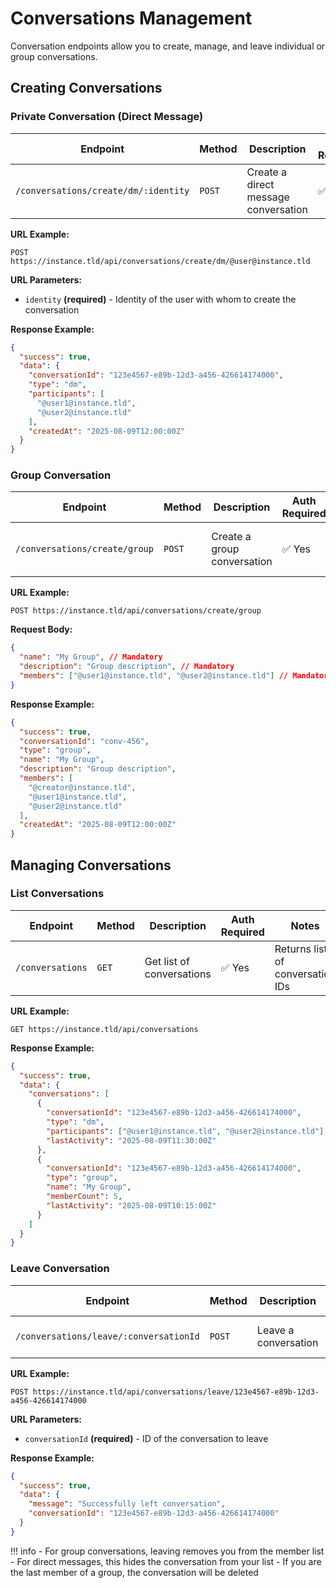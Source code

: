 # Conversations Management

Conversation endpoints allow you to create, manage, and leave individual or group conversations.

## Creating Conversations

### Private Conversation (Direct Message)

| Endpoint | Method | Description | Auth Required | Notes |
|----------|--------|-------------|---------------|-------|
| `/conversations/create/dm/:identity` | <span class="method-post">`POST`</span> | Create a direct message conversation | ✅ Yes | Identity format: @username@instance.tld |

**URL Example:**
```
POST https://instance.tld/api/conversations/create/dm/@user@instance.tld
```

**URL Parameters:**
- `identity` **(required)** - Identity of the user with whom to create the conversation

**Response Example:**
```json
{
  "success": true,
  "data": {
    "conversationId": "123e4567-e89b-12d3-a456-426614174000",
    "type": "dm",
    "participants": [
      "@user1@instance.tld",
      "@user2@instance.tld"
    ],
    "createdAt": "2025-08-09T12:00:00Z"
  }
}
```

### Group Conversation

| Endpoint | Method | Description | Auth Required | Notes |
|----------|--------|-------------|---------------|-------|
| `/conversations/create/group` | <span class="method-post">`POST`</span> | Create a group conversation | ✅ Yes | Members is an array of identities |

**URL Example:**
```
POST https://instance.tld/api/conversations/create/group
```

**Request Body:**
```json
{
  "name": "My Group", // Mandatory
  "description": "Group description", // Mandatory
  "members": ["@user1@instance.tld", "@user2@instance.tld"] // Mandatory
}
```

**Response Example:**
```json
{
  "success": true,
  "conversationId": "conv-456",
  "type": "group",
  "name": "My Group",
  "description": "Group description",
  "members": [
    "@creator@instance.tld",
    "@user1@instance.tld",
    "@user2@instance.tld"
  ],
  "createdAt": "2025-08-09T12:00:00Z"
}
```

## Managing Conversations

### List Conversations

| Endpoint | Method | Description | Auth Required | Notes |
|----------|--------|-------------|---------------|-------|
| `/conversations` | <span class="method-get">`GET`</span> | Get list of conversations | ✅ Yes | Returns list of conversation IDs |

**URL Example:**
```
GET https://instance.tld/api/conversations
```

**Response Example:**
```json
{
  "success": true,
  "data": {
    "conversations": [
      {
        "conversationId": "123e4567-e89b-12d3-a456-426614174000",
        "type": "dm",
        "participants": ["@user1@instance.tld", "@user2@instance.tld"],
        "lastActivity": "2025-08-09T11:30:00Z"
      },
      {
        "conversationId": "123e4567-e89b-12d3-a456-426614174000",
        "type": "group",
        "name": "My Group",
        "memberCount": 5,
        "lastActivity": "2025-08-09T10:15:00Z"
      }
    ]
  }
}
```

### Leave Conversation

| Endpoint | Method | Description | Auth Required | Notes |
|----------|--------|-------------|---------------|-------|
| `/conversations/leave/:conversationId` | <span class="method-post">`POST`</span> | Leave a conversation | ✅ Yes | Leaves the specified conversation |

**URL Example:**
```
POST https://instance.tld/api/conversations/leave/123e4567-e89b-12d3-a456-426614174000
```

**URL Parameters:**
- `conversationId` **(required)** - ID of the conversation to leave

**Response Example:**
```json
{
  "success": true,
  "data": {
    "message": "Successfully left conversation",
    "conversationId": "123e4567-e89b-12d3-a456-426614174000"
  }
}
```

!!! info
    - For group conversations, leaving removes you from the member list
    - For direct messages, this hides the conversation from your list
    - If you are the last member of a group, the conversation will be deleted
